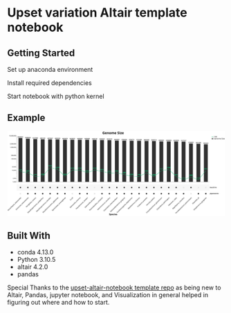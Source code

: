 # Upset variation Altair template notebook


## Getting Started

Set up anaconda environment 

Install required dependencies

Start notebook with python kernel

## Example

![Alt text](/visualization.svg?raw=true&sanitize=true)


## Built With
- conda 4.13.0
- Python 3.10.5
- altair 4.2.0
- pandas

Special Thanks to the [upset-altair-notebook template repo](https://github.com/hms-dbmi/upset-altair-notebook) as being new to Altair, Pandas, jupyter notebook, and Visualization in general helped in figuring out where and how to start.